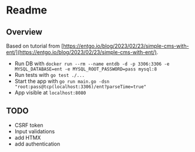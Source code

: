 # Readme

## Overview
Based on tutorial from [https://entgo.io/blog/2023/02/23/simple-cms-with-ent/](https://entgo.io/blog/2023/02/23/simple-cms-with-ent/).
- Run DB with `docker run --rm --name entdb -d -p 3306:3306 -e MYSQL_DATABASE=ent -e MYSQL_ROOT_PASSWORD=pass mysql:8` 
- Run tests with `go test ./...`
- Start the app with `go run main.go -dsn "root:pass@tcp(localhost:3306)/ent?parseTime=true"`
- App visible at `localhost:8080`
## TODO
- CSRF token
- Input validations
- add HTMX
- add authentication